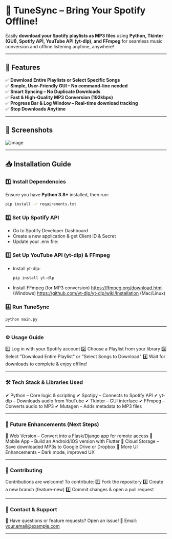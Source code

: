 # 🎵 TuneSync – Bring Your Spotify Offline!
Easily **download your Spotify playlists as MP3 files** using **Python, Tkinter (GUI), Spotify API, YouTube API (yt-dlp), and FFmpeg** for seamless music conversion and offline listening anytime, anywhere!  

---

## 📌 **Features**
✅ **Download Entire Playlists or Select Specific Songs**  
✅ **Simple, User-Friendly GUI – No command-line needed**  
✅ **Smart Syncing – No Duplicate Downloads**  
✅ **Fast & High-Quality MP3 Conversion (192kbps)**  
✅ **Progress Bar & Log Window – Real-time download tracking**  
✅ **Stop Downloads Anytime**  

---

## 📸 **Screenshots**
 
![image](https://github.com/user-attachments/assets/b9fb75ae-d633-438f-97ce-9f4962e9b463)

---

## 📥 **Installation Guide**
### **1️⃣ Install Dependencies**
Ensure you have **Python 3.8+** installed, then run:
```bash
pip install -r requirements.txt
```
### **2️⃣ Set Up Spotify API**
 - Go to Spotify Developer Dashboard
 - Create a new application & get Client ID & Secret
 - Update your .env file:

### **3️⃣ Set Up YouTube API (yt-dlp) & FFmpeg**
 - Install yt-dlp:
    ```bash
    pip install yt-dlp
    ```
 - Install FFmpeg (for MP3 conversion)
   https://ffmpeg.org/download.html (Windows)
   https://github.com/yt-dlp/yt-dlp/wiki/Installation (Mac/Linux)
   
### **4️⃣ Run TuneSync**
```bash
python main.py
```
--- 

### **⚙️ Usage Guide**

1️⃣ Log in with your Spotify account
2️⃣ Choose a Playlist from your library
3️⃣ Select "Download Entire Playlist" or "Select Songs to Download"
4️⃣ Wait for downloads to complete & enjoy offline!

---

### **🛠️ Tech Stack & Libraries Used**

✔ Python – Core logic & scripting
✔ Spotipy – Connects to Spotify API
✔ yt-dlp – Downloads audio from YouTube
✔ Tkinter – GUI interface
✔ FFmpeg – Converts audio to MP3
✔ Mutagen – Adds metadata to MP3 files

---

### **🚀 Future Enhancements (Next Steps)**

🔹 Web Version – Convert into a Flask/Django app for remote access
🔹 Mobile App – Build an Android/iOS version with Flutter
🔹 Cloud Storage – Save downloaded MP3s to Google Drive or Dropbox
🔹 More UI Enhancements – Dark mode, improved UX

---

### **🤝 Contributing**

Contributions are welcome! 
To contribute:
  1️⃣ Fork the repository
  2️⃣ Create a new branch (feature-new)
  3️⃣ Commit changes & open a pull request

---

### **📢 Contact & Support**

💬 Have questions or feature requests? Open an issue!
📧 Email: your.email@example.com

---
